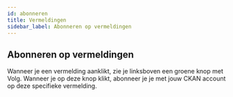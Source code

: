 ```yaml
---
id: abonneren
title: Vermeldingen 
sidebar_label: Abonneren op vermeldingen
---
```

## Abonneren op vermeldingen

Wanneer je een vermelding aanklikt, zie je linksboven een groene knop met Volg. Wanneer je op deze knop klikt, abonneer je je met jouw CKAN account op deze specifieke vermelding.

